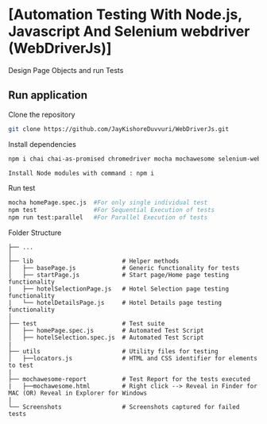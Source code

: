# [Automation Testing With Node.js, Javascript And Selenium webdriver (WebDriverJs)]

Design Page Objects and run Tests

## Run application
Clone the repository

```bash
git clone https://github.com/JayKishoreDuvvuri/WebDriverJs.git
```

Install dependencies
```bash
npm i chai chai-as-promised chromedriver mocha mochawesome selenium-webdriver --save-dev 

Install Node modules with command : npm i
```

Run test
```bash
mocha homePage.spec.js  #For only single individual test
npm test                #For Sequential Execution of tests
npm run test:parallel   #For Parallel Execution of tests
```

Folder Structure

    ├── ...
    │
    ├── lib                         # Helper methods
    │   ├── basePage.js             # Generic functionality for tests
    │   ├── startPage.js            # Start page/Home page testing functionality
    |   ├── hotelSelectionPage.js   # Hotel Selection page testing functionality
    |   └── hotelDetailsPage.js     # Hotel Details page testing functionality
    │
    ├── test                        # Test suite
    │   ├── homePage.spec.js        # Automated Test Script
    │   ├── hotelSelection.spec.js  # Automated Test Script
    |
    ├── utils                       # Utility files for testing           
    │   ├──locators.js              # HTML and CSS identifier for elements to test
    |
    ├── mochawesome-report          # Test Report for the tests executed
    |   ├──mochawesome.html         # Right click --> Reveal in Finder for MAC (OR) Reveal in Explorer for Windows
    |
    └── Screenshots                 # Screenshots captured for failed tests

  

